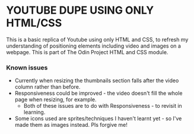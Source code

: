 # YOUTUBE DUPE USING ONLY HTML/CSS

This is a basic replica of Youtube using only HTML and CSS, to refresh my understanding of positioning elements including video and images on a webpage. This is part of The Odin Project HTML and CSS module.

### Known issues
- Currently when resizing the thumbnails section falls after the video column rather than before.
- Responsiveness could be improved - the video doesn't fill the whole page when resizing, for example.
  - Both of these issues are to do with Responsiveness - to revisit in learning.
- Some icons used are sprites/techniques I haven't learnt yet - so I've made them as images instead. Pls forgive me!
